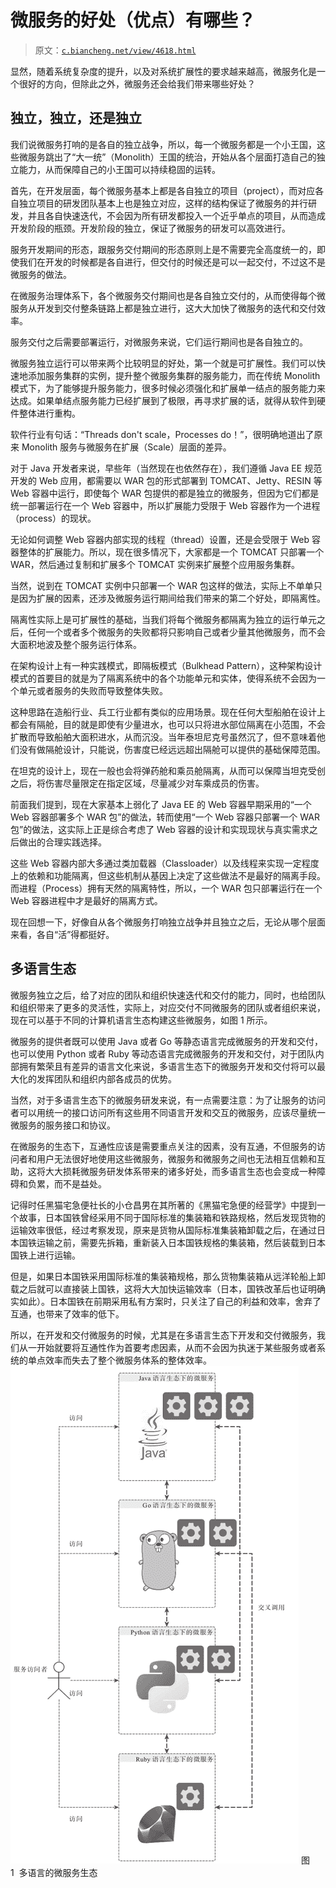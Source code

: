 # 微服务的好处（优点）有哪些？

> 原文：[`c.biancheng.net/view/4618.html`](http://c.biancheng.net/view/4618.html)

显然，随着系统复杂度的提升，以及对系统扩展性的要求越来越高，微服务化是一个很好的方向，但除此之外，微服务还会给我们带来哪些好处？

## 独立，独立，还是独立

我们说微服务打响的是各自的独立战争，所以，每一个微服务都是一个小王国，这些微服务跳出了“大一统”（Monolith）王国的统治，开始从各个层面打造自己的独立能力，从而保障自己的小王国可以持续稳固的运转。

首先，在开发层面，每个微服务基本上都是各自独立的项目（project），而对应各自独立项目的研发团队基本上也是独立对应，这样的结构保证了微服务的并行研发，并且各自快速迭代，不会因为所有研发都投入一个近乎单点的项目，从而造成开发阶段的瓶颈。开发阶段的独立，保证了微服务的研发可以高效进行。

服务开发期间的形态，跟服务交付期间的形态原则上是不需要完全高度统一的，即使我们在开发的时候都是各自进行，但交付的时候还是可以一起交付，不过这不是微服务的做法。

在微服务治理体系下，各个微服务交付期间也是各自独立交付的，从而使得每个微服务从开发到交付整条链路上都是独立进行，这大大加快了微服务的迭代和交付效率。

服务交付之后需要部署运行，对微服务来说，它们运行期间也是各自独立的。

微服务独立运行可以带来两个比较明显的好处，第一个就是可扩展性。我们可以快速地添加服务集群的实例，提升整个微服务集群的服务能力，而在传统 Monolith 模式下，为了能够提升服务能力，很多时候必须强化和扩展单一结点的服务能力来达成。如果单结点服务能力已经扩展到了极限，再寻求扩展的话，就得从软件到硬件整体进行重构。

软件行业有句话：“Threads don't scale，Processes do！”，很明确地道出了原来 Monolith 服务与微服务在扩展（Scale）层面的差异。

对于 Java 开发者来说，早些年（当然现在也依然存在），我们遵循 Java EE 规范开发的 Web 应用，都需要以 WAR 包的形式部署到 TOMCAT、Jetty、RESIN 等 Web 容器中运行，即使每个 WAR 包提供的都是独立的微服务，但因为它们都是统一部署运行在一个 Web 容器中，所以扩展能力受限于 Web 容器作为一个进程（process）的现状。

无论如何调整 Web 容器内部实现的线程（thread）设置，还是会受限于 Web 容器整体的扩展能力。所以，现在很多情况下，大家都是一个 TOMCAT 只部署一个 WAR，然后通过复制和扩展多个 TOMCAT 实例来扩展整个应用服务集群。

当然，说到在 TOMCAT 实例中只部署一个 WAR 包这样的做法，实际上不单单只是因为扩展的因素，还涉及微服务运行期间给我们带来的第二个好处，即隔离性。

隔离性实际上是可扩展性的基础，当我们将每个微服务都隔离为独立的运行单元之后，任何一个或者多个微服务的失败都将只影响自己或者少量其他微服务，而不会大面积地波及整个服务运行体系。

在架构设计上有一种实践模式，即隔板模式（Bulkhead Pattern），这种架构设计模式的首要目的就是为了隔离系统中的各个功能单元和实体，使得系统不会因为一个单元或者服务的失败而导致整体失败。

这种思路在造船行业、兵工行业都有类似的应用场景。现在任何大型船舶在设计上都会有隔舱，目的就是即使有少量进水，也可以只将进水部位隔离在小范围，不会扩散而导致船舶大面积进水，从而沉没。当年泰坦尼克号虽然沉了，但不意味着他们没有做隔舱设计，只能说，伤害度已经远远超出隔舱可以提供的基础保障范围。

在坦克的设计上，现在一般也会将弹药舱和乘员舱隔离，从而可以保障当坦克受创之后，将伤害尽量限定在指定区域，尽量减少对车乘成员的伤害。

前面我们提到，现在大家基本上弱化了 Java EE 的 Web 容器早期采用的“一个 Web 容器部署多个 WAR 包”的做法，转而使用“一个 Web 容器只部署一个 WAR 包”的做法，这实际上正是综合考虑了 Web 容器的设计和实现现状与真实需求之后做出的合理实践选择。

这些 Web 容器内部大多通过类加载器（Classloader）以及线程来实现一定程度上的依赖和功能隔离，但这些机制从基因上决定了这些做法不是最好的隔离手段。而进程（Process）拥有天然的隔离特性，所以，一个 WAR 包只部署运行在一个 Web 容器进程中才是最好的隔离方式。

现在回想一下，好像自从各个微服务打响独立战争并且独立之后，无论从哪个层面来看，各自“活”得都挺好。

## 多语言生态

微服务独立之后，给了对应的团队和组织快速迭代和交付的能力，同时，也给团队和组织带来了更多的灵活性，实际上，对应交付不同微服务的团队或者组织来说，现在可以基于不同的计算机语言生态构建这些微服务，如图 1 所示。

微服务的提供者既可以使用 Java 或者 Go 等静态语言完成微服务的开发和交付，也可以使用 Python 或者 Ruby 等动态语言完成微服务的开发和交付，对于团队内部拥有繁荣且有差异的语言文化来说，多语言生态下的微服务开发和交付将可以最大化的发挥团队和组织内部各成员的优势。

当然，对于多语言生态下的微服务研发来说，有一点需要注意：为了让服务的访问者可以用统一的接口访问所有这些用不同语言开发和交互的微服务，应该尽量统一微服务的服务接口和协议。

在微服务的生态下，互通性应该是需要重点关注的因素，没有互通，不但服务的访问者和用户无法很好地使用这些微服务，微服务和微服务之间也无法相互信赖和互助，这将大大损耗微服务研发体系带来的诸多好处，而多语言生态也会变成一种障碍和负累，而不是益处。

记得时任黑猫宅急便社长的小仓昌男在其所著的《黑猫宅急便的经营学》中提到一个故事，日本国铁曾经采用不同于国际标准的集装箱和铁路规格，然后发现货物的运输效率很低，经过考察发现，原来是货物从国际标准集装箱卸载之后，在通过日本国铁运输之前，需要先拆箱，重新装入日本国铁规格的集装箱，然后装载到日本国铁上进行运输。

但是，如果日本国铁采用国际标准的集装箱规格，那么货物集装箱从远洋轮船上卸载之后就可以直接装上国铁，这将大大加快运输效率（日本，国铁改革后也证明确实如此）。日本国铁在前期采用私有方案时，只关注了自己的利益和效率，舍弃了互通，也带来了效率的低下。

所以，在开发和交付微服务的时候，尤其是在多语言生态下开发和交付微服务，我们从一开始就要将互通性作为首要考虑因素，从而不会因为执迷于某些服务或者系统的单点效率而失去了整个微服务体系的整体效率。
![多语言的微服务生态](img/3d16df0eab3dcf1cfdba7e95a0c85e6c.png)
图 1  多语言的微服务生态